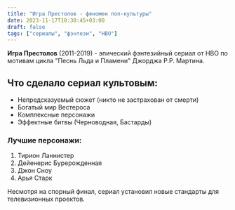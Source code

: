 ```yaml
---
title: "Игра Престолов - феномен поп-культуры"
date: 2023-11-17T10:30:45+03:00
draft: false
tags: ["сериалы", "фэнтези", "HBO"]
---
```


**Игра Престолов** (2011-2019) - эпический фэнтезийный сериал от HBO по мотивам цикла "Песнь Льда и Пламени" Джорджа Р.Р. Мартина.

## Что сделало сериал культовым:
- Непредсказуемый сюжет (никто не застрахован от смерти)
- Богатый мир Вестероса
- Комплексные персонажи
- Эффектные битвы (Черноводная, Бастарды)

### Лучшие персонажи:
1. Тирион Ланнистер
2. Дейенерис Бурерожденная
3. Джон Сноу
4. Арья Старк

Несмотря на спорный финал, сериал установил новые стандарты для телевизионных проектов.